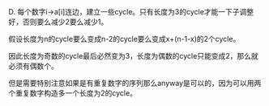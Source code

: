 D. 每个数字i->a[i]连边，建立一些cycle。只有长度为3的cycle才能一下子调整好，否则要么减少2要么减少1。

   假设长度为n的cycle要么变成n-2的cycle要么变成x+(n-1-x)的2个cycle。
   
   因此长度为奇数的cycle最后必然变为3，长度为偶数的cycle只能变成2，那么就必须有偶数个。
   
   但是需要特别注意如果是有重复数字的序列那么anyway是可以的，因为可以用两个重复数字构造多一个长度为2的cycle。
